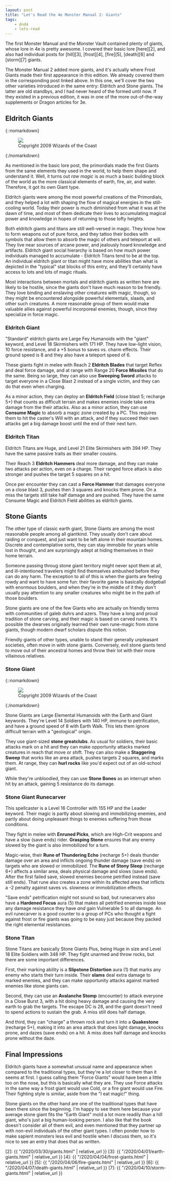 ```yaml
---
layout: post
title: "Let's Read the 4e Monster Manual 2: Giants"
tags:
    - dnd4
    - lets-read
---
```


The first Monster Manual and the Monster Vault contained plenty of giants, whose
lore in 4e is pretty awesome. I covered their basic lore [here][2], and also had
individual posts for [hill][3], [frost][4], [fire][5], [death][6] and [storm][7]
giants.

The Monster Manual 2 added more giants, and it's actually where Frost Giants
made their first appearance in this edition. We already covered them in the
corresponding post linked above. In this one, we'll cover the two other
varieties introduced in the same entry: Eldritch and Stone giants. The latter
are old standbys, and I had never heard of the formed until now. If they existed
in a previous edition, it was in one of the more out-of-the-way supplements or
Dragon articles for 3e.

## Eldritch Giants

{::nomarkdown}
<figure class="center">
  <img src="{{ "/assets/wir-mm2-4e-giant-eldritch.png" | absolute_url }}"/>
  <figcaption>
    Copyright 2009 Wizards of the Coast
  </figcaption>
</figure>
{:/nomarkdown}

As mentioned in the basic lore post, the primordials made the first Giants from
the same elements they used in the world, to help them shape and understand
it. Well, it turns out _raw magic_ is as much a basic building block of the
world as the more classical elements of earth, fire, air, and water. Therefore,
it got its own Giant type.

Eldritch giants were among the most powerful creations of the Primordials, and
they helped a lot with shaping the flow of magical energies in the still-cooling
world. Today their power is much diminished from what it was at the dawn of
time, and most of them dedicate their lives to accumulating magical power and
knowledge in hopes of returning to those lofty heights.

Both eldritch giants and titans are still well-versed in magic. They know how to
form weapons out of pure force, and they tattoo their bodies with symbols that
allow them to absorb the magic of others and teleport at will. They live near
sources of arcane power, and jealously hoard knowledge and artifacts. Eldritch
giant social hierarchy is based on how much power individuals managed to
accumulate - Eldritch Titans tend to be at the top. An individual eldritch giant
or titan might have more abilities than what is depicted in the "typical" stat
blocks of this entry, and they'll certainly have access to lots and lots of
magic rituals.

Most interactions between mortals and eldritch giants as written here are likely
to be hostile, since the giants don't have much reason to be friendly. They love
binding and enslaving other creatures with magic, though, so they might be
encountered alongside powerful elementals, slaads, and other such creatures. A
more reasonable group of them would make valuable allies against powerful
incorporeal enemies, though, since they specialize in force magic.

### Eldritch Giant

"Standard" eldritch giants are Large Fey Humanoids with the "giant"
keyword, and Level 18 Skirmishers with 171 HP. They have low-light vision, 10
force resistance, and a +5 bonus to saves vs. charm effects. Their ground speed
is 8 and they also have a teleport speed of 6.

These giants fight in melee with Reach 2 **Eldritch Blades** that target Reflex
and deal force damage, and at range with Range 20 **Force Missiles** that do the
same. Being so large, they can also use **Sweeping Sword** attacks to target
everyone in a Close Blast 2 instead of a single victim, and they can do that
even when charging.

As a minor action, they can deploy an **Eldritch Field** (close blast 5; recharge
5+) that counts as difficult terrain and makes enemies inside take extra damage
from the their attacks. Also as a minor action, they can use **Consume Magic**
to absorb a magic zone created by a PC. This requires them to hit the caster's
Will with an attack, and if they succeed their own attacks get a big damage
boost until the end of their next turn.

### Eldritch Titan

Eldritch Titans are Huge, and Level 21 Elite Skirmishers with 394 HP. They have
the same passive traits as their smaller cousins.

Their Reach 3 **Eldritch Hammers** deal more damage, and they can make two
attacks per action, even on a charge. Their ranged force attack is also stronger
and pushes the target 5 squares on a hit.

Once per encounter they can cast a **Force Hammer** that damages everyone on a
close blast 3, pushes then 3 squares and knocks them prone. On a miss the
targets still take half damage and are pushed. They have the same Consume Magic
and Eldritch Field abilities as eldritch giants.

## Stone Giants

The other type of classic earth giant, Stone Giants are among the most
reasonable people among all giantkind. They usually don't care about raiding or
conquest, and just want to be left alone in their mountain homes. Discrete and
contemplative sorts, they can stay immobile for years while lost in thought, and
are surprisingly adept at hiding themselves in their home terrain.

Someone passing throug stone giant territory might never spot them at all, and
ill-intentioned travelers might find themselves ambushed before they can do any
harm. The exception to all of this is when the giants are feeling rowdy and want
to have some fun: their favorite game is basically dodgeball with enormous
boulders, and when they're in the middle of it they don't usually pay attention
to any smaller creatures who might be in the path of those boulders.

Stone giants are one of the few Giants who are actually on friendly terms with
communities of galeb duhrs and azers. They have a long and proud tradition of
stone carving, and their magic is based on carved runes. It's possible the
dwarves originally learned their own rune-magic from stone giants, though modern
dwarf scholars dispute this notion.

Friendly giants of other types, unable to stand their generally unpleasant
societies, often move in with stone giants. Conversely, evil stone giants tend
to move out of their ancestral homes and throw their lot with their more
villainous relatives.

### Stone Giant

{::nomarkdown}
<figure class="center">
  <img src="{{ "/assets/wir-mm2-4e-giant-stone.png" | absolute_url }}"/>
  <figcaption>
    Copyright 2009 Wizards of the Coast
  </figcaption>
</figure>
{:/nomarkdown}

Stone Giants are Large Elemental Humanoids with the Earth and Giant
keywords. They're Level 14 Soldiers with 140 HP, immune to petrification, and
have a ground speed of 8 with Earth Walk. This lets them ignore difficult
terrain with a "geological" origin.

They use giant-sized **stone greatclubs**. As usual for soldiers, their basic
attacks mark on a hit and they can make opportunity attacks marked creatures in
reach that move or shift. They can also make a **Staggering Sweep** that works
like an area attack, pushes targets 2 squares, and marks them. At range, they
can **hurl rocks** like you'd expect out of an old-school giant.

While they're unbloodied, they can use **Stone Bones** as an interrupt when hit
by an attack, gaining 5 resistance do its damage.

### Stone Giant Runecarver

This spellcaster is a Level 16 Controller with 155 HP and the Leader
keyword. Their magic is partly about slowing and immobilizing enemies, and
partly about doing unpleasant things to enemies suffering from those conditions.

They fight in melee with **Enruned Picks**, which are High-Crit weapons and have
a slow (save ends) rider. **Grasping Stone** ensures that any enemy slowed by
the giant is also immobilized for a turn.

Magic-wise, their **Rune of Thundering Echo** (recharge 5+) deals thunder damage
over an area and inflicts ongoing thunder damage (save ends) on targets who are
slowed or immobilized. The **Rune of Stony Sleep** (recharge 6+) affects a
similar area, deals physical damage and slows (save ends). After the first
failed save, slowed enemies become petrified instead (save still ends). That
rune also creates a zone within its affected area that inflicts a -2 penalty
against saves vs. slowness or immobilization effects.

"Save ends" petrification might not sound so bad, but runecarvers also have a
**Hardened Focus** aura (5) that makes all petrified enemies inside lose any
damage resistance they have _and_ gain Vulnerable 5 to all damage. An evil
runecarver is a good counter to a group of PCs who thought a fight against frost
or fire giants was going to be easy just because they packed the right elemental
resistances.

### Stone Titan

Stone Titans are basically Stone Giants Plus, being Huge in size and Level 18
Elite Soldiers with 348 HP. They fight unarmed and throw rocks, but there are
some important differences.

First, their marking ability is a **Slipstone Distortion** aura (1) that marks
any enemy who starts their turn inside. Their **slams** deal extra damage to
marked enemies, and they can make opportunity attacks against marked enemies
like stone giants can.

Second, they can use an **Avalanche Stomp** (encounter) to attack everyone in a
Close Burst 3, with a hit doing heavy damage and causing the very earth to grab
the targets. The escape DC is 28, and the giant doesn't need to spend actions to
sustain the grab. A miss still does half damage.

And third, they can "charge" a thrown rock and turn it into a **Quakestone**
(recharge 5+), making it into an area attack that does light damage, knocks
prone, and dazes (save ends) on a hit. A miss does half damage and knocks prone
without the daze.

## Final Impressions

Eldritch giants have a somewhat unusual name and appearance when compared to the
traditional types, but they're a lot closer to them than it seems at first. I
guess calling them "Force Giants" would have been a little too on the nose, but
this is basically what they are. They use Force attacks in the same way a frost
giant would use Cold, or a fire giant would use Fire. Their fighting style is
similar, aside from the "I eat magic!" thing.

Stone giants on the other hand are one of the traditional types that have been
there since the beginning. I'm happy to see them here because your average stone
giant fits the "Earth Giant" mold a lot more readily than a hill giant, who's
just a big human-looking person. I also like that the book doesn't consider all
of them evil, and even mentioned that they partner up with non-evil individuals
of the other giant types. I often ponder how to make sapient monsters less evil
and hostile when I discuss them, so it's nice to see an entry that does that as
written.

[2]: {{ "/2020/03/30/giants.html" | relative_url }}
[3]: {{ "/2020/04/01/earth-giants.html" | relative_url }}
[4]: {{ "/2020/04/04/frost-giants.html" | relative_url }}
[5]: {{ "/2020/04/06/fire-giants.html" | relative_url }}
[6]: {{ "/2020/04/07/death-giants.html" | relative_url }}
[7]: {{ "/2020/04/10/storm-giants.html" | relative_url }}
